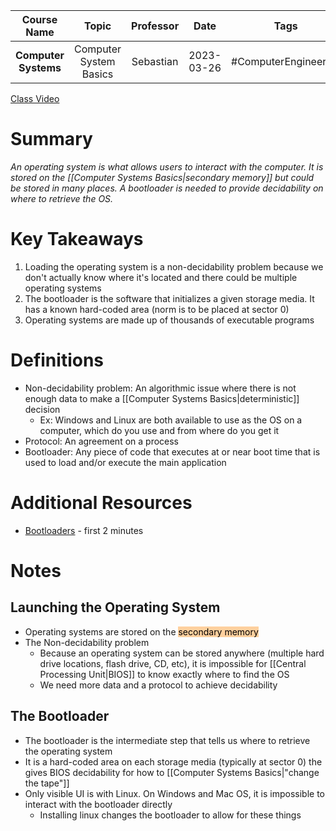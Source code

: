 |     Course Name      |         Topic          | Professor |    Date    |         Tags         |
| :------------------: | :--------------------: | :-------: | :--------: | :------------------: |
| **Computer Systems** | Computer System Basics | Sebastian | 2023-03-26 | #ComputerEngineering |

[Class Video](https://learn.dsti.institute/mod/url/view.php?id=12623)

# Summary
*An operating system is what allows users to interact with the computer. It is stored on the [[Computer Systems Basics|secondary memory]] but could be stored in many places. A bootloader is needed to provide decidability on where to retrieve the OS.*

# Key Takeaways
1. Loading the operating system is a non-decidability problem because we don't actually know where it's located and there could be multiple operating systems
2. The bootloader is the software that initializes a given storage media. It has a known hard-coded area (norm is to be placed at sector 0)
3. Operating systems are made up of thousands of executable programs

# Definitions
- Non-decidability problem: An algorithmic issue where there is not enough data to make a [[Computer Systems Basics|deterministic]] decision
	- Ex: Windows and Linux are both available to use as the OS on a computer, which do you use and from where do you get it
- Protocol: An agreement on a process
- Bootloader: Any piece of code that executes at or near boot time that is used to load and/or execute the main application

# Additional Resources
- [Bootloaders](https://www.youtube.com/watch?v=Jcan8YfLfLs&ab_channel=TexasInstruments) - first 2 minutes

# Notes
## Launching the Operating System
- Operating systems are stored on the <mark style="background: #FFB86CA6;">secondary memory</mark>
- The Non-decidability problem
	- Because an operating system can be stored anywhere (multiple hard drive locations, flash drive, CD, etc), it is impossible for [[Central Processing Unit|BIOS]] to know exactly where to find the OS
	- We need more data and a protocol to achieve decidability

## The Bootloader
- The bootloader is the intermediate step that tells us where to retrieve the operating system
- It is a hard-coded area on each storage media (typically at sector 0) the gives BIOS decidability for how to [[Computer Systems Basics|"change the tape"]]
- Only visible UI is with Linux. On Windows and Mac OS, it is impossible to interact with the bootloader directly
	- Installing linux changes the bootloader to allow for these things
